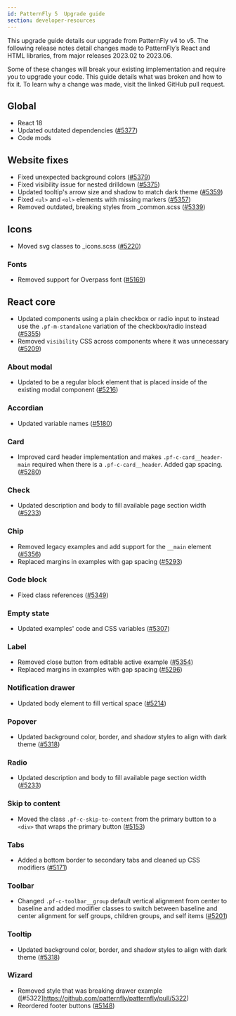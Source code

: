 ```yaml
---
id: PatternFly 5  Upgrade guide
section: developer-resources
---
```


This upgrade guide details our upgrade from PatternFly v4 to v5. The following release notes detail changes made to PatternFly’s React and HTML libraries, from major releases 2023.02 to 2023.06.

Some of these changes will break your existing implementation and require you to upgrade your code. This guide details what was broken and how to fix it. To learn why a change was made, visit the linked GitHub pull request.

## Global

- React 18
- Updated outdated dependencies ([#5377](https://github.com/patternfly/patternfly/pull/5377))
- Code mods

## Website fixes

- Fixed unexpected background colors ([#5379](https://github.com/patternfly/patternfly/pull/5379))
- Fixed visibility issue for nested drilldown ([#5375](https://github.com/patternfly/patternfly/pull/5375))
- Updated tooltip's arrow size and shadow to match dark theme ([#5359](https://github.com/patternfly/patternfly/pull/5359))
- Fixed `<ul>` and `<ol>` elements with missing markers ([#5357](https://github.com/patternfly/patternfly/pull/5357))
- Removed outdated, breaking styles from _common.scss ([#5339](https://github.com/patternfly/patternfly/pull/5339))

## Icons

- Moved svg classes to _icons.scss ([#5220](https://github.com/patternfly/patternfly/pull/5220))

### Fonts

- Removed support for Overpass font ([#5169](https://github.com/patternfly/patternfly/pull/5169))

## React core  

- Updated components using a plain checkbox or radio input to instead  use the `.pf-m-standalone` variation of the checkbox/radio instead ([#5355](https://github.com/patternfly/patternfly/pull/5355))
- Removed `visibility` CSS across components where it was unnecessary ([#5209](https://github.com/patternfly/patternfly/pull/5209))

### About modal 

- Updated to be a regular block element that is placed inside of the existing modal component ([#5216](https://github.com/patternfly/patternfly/pull/5216))

### Accordian 

- Updated variable names ([#5180](https://github.com/patternfly/patternfly/pull/5180))

### Card

- Improved card header implementation and makes `.pf-c-card__header-main` required when there is a `.pf-c-card__header`. Added gap spacing. ([#5280](https://github.com/patternfly/patternfly/pull/5280))

### Check 

- Updated description and body to fill available page section width ([#5233](https://github.com/patternfly/patternfly/pull/5233))

### Chip

- Removed legacy examples and add support for the `__main` element ([#5356](https://github.com/patternfly/patternfly/pull/5356))
- Replaced margins in examples with gap spacing ([#5293](https://github.com/patternfly/patternfly/pull/5293))

### Code block

- Fixed class references ([#5349](https://github.com/patternfly/patternfly/pull/5349))

### Empty state 

- Updated examples' code and CSS variables ([#5307](https://github.com/patternfly/patternfly/pull/5307))


### Label

- Removed close button from editable active example ([#5354](https://github.com/patternfly/patternfly/pull/5354))
- Replaced margins in examples with gap spacing ([#5296](https://github.com/patternfly/patternfly/pull/5296))

### Notification drawer

- Updated body element to fill vertical space ([#5214](https://github.com/patternfly/patternfly/pull/5214))

### Popover 

- Updated background color, border, and shadow styles to align with dark theme ([#5318](https://github.com/patternfly/patternfly/pull/5318))

### Radio 

- Updated description and body to fill available page section width ([#5233](https://github.com/patternfly/patternfly/pull/5233))

### Skip to content

- Moved the class `.pf-c-skip-to-content` from the primary button to a `<div>` that wraps the primary button ([#5153](https://github.com/patternfly/patternfly/pull/5153))

### Tabs

- Added a bottom border to secondary tabs and cleaned up CSS modifiers ([#5171](https://github.com/patternfly/patternfly/pull/5171))

### Toolbar 

- Changed `.pf-c-toolbar__group` default vertical alignment from center to baseline and added modifier classes to switch between baseline and center alignment for self groups, children groups, and self items
 ([#5201](https://github.com/patternfly/patternfly/pull/5201))

### Tooltip

- Updated background color, border, and shadow styles to align with dark theme ([#5318](https://github.com/patternfly/patternfly/pull/5318))

### Wizard 

- Removed style that was breaking drawer example ([#5322]https://github.com/patternfly/patternfly/pull/5322)
- Reordered footer buttons ([#5148](https://github.com/patternfly/patternfly/pull/5148))
